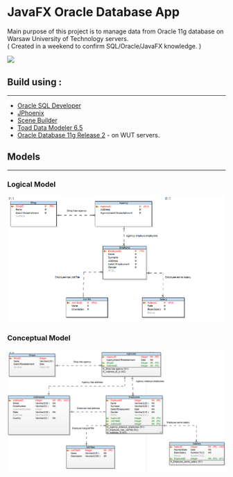 # JavaFX Oracle Database App
Main purpose of this project is to manage data from Oracle 11g database on Warsaw University of Technology servers.     
( Created in a weekend to confirm SQL/Oracle/JavaFX knowledge. )

![](extras/database-gif.gif)

## Build using :
---
* [Oracle SQL Developer](https://www.oracle.com/pl/database/technologies/appdev/sql-developer.html)
* [JPhoenix](http://www.jfoenix.com/)
* [Scene Builder](https://gluonhq.com/products/scene-builder/)
* [Toad Data Modeler 6.5](https://www.quest.com/products/toad-data-modeler/)
* [Oracle Database 11g Release 2](https://www.oracle.com/technetwork/database/enterprise-edition/downloads/112010-win64soft-094461.html) - on WUT servers.

## Models
---
### Logical Model
![logical](extras/LogicalModel.png)

### Conceptual Model
![conceptual](extras/ConceptualModel.png)
